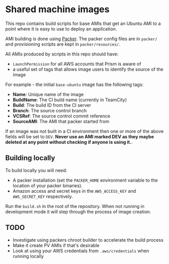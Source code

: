 Shared machine images
=====================

This repo contains build scripts for base AMIs that get an Ubuntu AMI to a point
where it is easy to use to deploy an application.

AMI building is done using [Packer](https://packer.io/). The packer config files
are in `packer/` and provisioning scripts are kept in `packer/resources/`.

All AMIs produced by scripts in this repo should have:
 - `LaunchPermission` for all AWS accounts that Prism is aware of
 - a useful set of tags that allows image users to identify the source of the
   image

For example - the initial `base-ubuntu` image has the following tags:
 - **Name**: Unique name of the image
 - **BuildName**: The CI build name (currently in TeamCity)
 - **Build**: The build ID from the CI server
 - **Branch**: The source control branch
 - **VCSRef**: The source control commit reference
 - **SourceAMI**: The AMI that packer started from

If an image was not built in a CI environment then one or more of the above
fields will be set to `DEV`. **Never use an AMI marked DEV as they maybe deleted
at any point without checking if anyone is using it.**.

Building locally
----------------

To build locally you will need:
 - A packer installation (set the `PACKER_HOME` environment variable to the
   location of your packer binaries).
 - Amazon access and secret keys in the `AWS_ACCESS_KEY` and `AWS_SECRET_KEY`
   respectively.

Run the `build.sh` in the root of the repository. When not running in
development mode it will step through the process of image creation.

TODO
----

 - Investigate using packers chroot builder to accelerate the build process
 - Make it create PV AMIs if that's desirable
 - Look at using your AWS credentials from `.aws/credentials` when running locally
